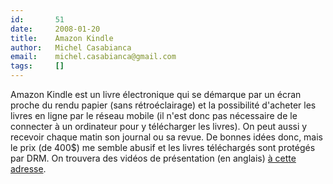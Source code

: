 ```yaml
---
id:       51
date:     2008-01-20
title:    Amazon Kindle
author:   Michel Casabianca
email:    michel.casabianca@gmail.com
tags:     []
---
```


Amazon Kindle est un livre électronique qui se démarque par un écran proche du rendu papier (sans rétroéclairage) et la possibilité d'acheter les livres en ligne par le réseau mobile (il n'est donc pas nécessaire de le connecter à un ordinateur pour y télécharger les livres). On peut aussi y recevoir chaque matin son journal ou sa revue. De bonnes idées donc, mais le prix (de 400$) me semble abusif et les livres téléchargés sont protégés par DRM. On trouvera des vidéos de présentation (en anglais) [à cette adresse](http://www.amazon.com/gp/product/B000FI73MA/ref=sv_kinc_0/002-4709848-2026432).

